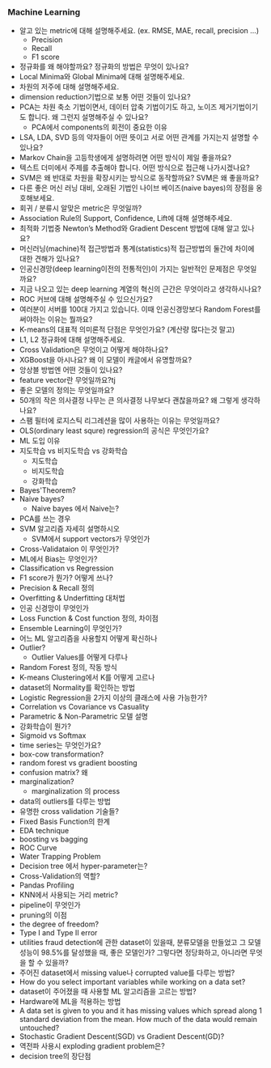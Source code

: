 ### Machine Learning
- 알고 있는 metric에 대해 설명해주세요. (ex. RMSE, MAE, recall, precision ...)
    - Precision
    - Recall
    - F1 score
- 정규화를 왜 해야할까요? 정규화의 방법은 무엇이 있나요?
- Local Minima와 Global Minima에 대해 설명해주세요.
- 차원의 저주에 대해 설명해주세요.
- dimension reduction기법으로 보통 어떤 것들이 있나요?
- PCA는 차원 축소 기법이면서, 데이터 압축 기법이기도 하고, 노이즈 제거기법이기도 합니다. 왜 그런지 설명해주실 수 있나요?
    - PCA에서 components의 회전이 중요한 이유
- LSA, LDA, SVD 등의 약자들이 어떤 뜻이고 서로 어떤 관계를 가지는지 설명할 수 있나요?
- Markov Chain을 고등학생에게 설명하려면 어떤 방식이 제일 좋을까요?
- 텍스트 더미에서 주제를 추출해야 합니다. 어떤 방식으로 접근해 나가시겠나요?
- SVM은 왜 반대로 차원을 확장시키는 방식으로 동작할까요? SVM은 왜 좋을까요?
- 다른 좋은 머신 러닝 대비, 오래된 기법인 나이브 베이즈(naive bayes)의 장점을 옹호해보세요.
- 회귀 / 분류시 알맞은 metric은 무엇일까?
- Association Rule의 Support, Confidence, Lift에 대해 설명해주세요.
- 최적화 기법중 Newton’s Method와 Gradient Descent 방법에 대해 알고 있나요?
- 머신러닝(machine)적 접근방법과 통계(statistics)적 접근방법의 둘간에 차이에 대한 견해가 있나요?
- 인공신경망(deep learning이전의 전통적인)이 가지는 일반적인 문제점은 무엇일까요?
- 지금 나오고 있는 deep learning 계열의 혁신의 근간은 무엇이라고 생각하시나요?
- ROC 커브에 대해 설명해주실 수 있으신가요?
- 여러분이 서버를 100대 가지고 있습니다. 이때 인공신경망보다 Random Forest를 써야하는 이유는 뭘까요?
- K-means의 대표적 의미론적 단점은 무엇인가요? (계산량 많다는것 말고)
- L1, L2 정규화에 대해 설명해주세요.
- Cross Validation은 무엇이고 어떻게 해야하나요?
- XGBoost을 아시나요? 왜 이 모델이 캐글에서 유명할까요?
- 앙상블 방법엔 어떤 것들이 있나요?
- feature vector란 무엇일까요?tj
- 좋은 모델의 정의는 무엇일까요?
- 50개의 작은 의사결정 나무는 큰 의사결정 나무보다 괜찮을까요? 왜 그렇게 생각하나요?
- 스팸 필터에 로지스틱 리그레션을 많이 사용하는 이유는 무엇일까요?
- OLS(ordinary least squre) regression의 공식은 무엇인가요?
- ML 도입 이유
- 지도학습 vs 비지도학습 vs 강화학습
    - 지도학습
    - 비지도학습
    - 강화학습
- Bayes'Theorem?
- Naive bayes?
    - Naive bayes 에서 Naive는?
- PCA를 쓰는 경우
- SVM 알고리즘 자세히 설명하시오
    - SVM에서 support vectors가 무엇인가
- Cross-Validataion 이 무엇인가?
- ML에서 Bias는 무엇인가?
- Classification vs Regression
- F1 score가 뭔가? 어떻게 쓰나?
- Precision & Recall 정의
- Overfitting & Underfitting 대처법
- 인공 신경망이 무엇인가
- Loss Function & Cost function 정의, 차이점
- Ensemble Learning이 무엇인가?
- 어느 ML 알고리즘을 사용할지 어떻게 확신하나
- Outlier?
    - Outlier Values를 어떻게 다루나
- Random Forest 정의, 작동 방식
- K-means Clustering에서 K를 어떻게 고르나
- dataset의 Normality를 확인하는 방법
- Logistic Regression을 2가지 이상의 클래스에 사용 가능한가?
- Correlation vs Covariance vs Casuality
- Parametric & Non-Parametric 모델 설명
- 강화학습이 뭔가?
- Sigmoid vs Softmax 
- time series는 무엇인가요?
- box-cow transformation?
- random forest vs gradient boosting
- confusion matrix? 왜 
- marginalization?
    - marginalization 의 process
- data의 outliers를 다루는 방법
- 유명한 cross validation 기술들?
- Fixed Basis Function의 한계
- EDA technique
- boosting vs bagging
- ROC Curve
- Water Trapping Problem
- Decision tree 에서 hyper-parameter는?
- Cross-Validation의 역할?
- Pandas Profiling
- KNN에서 사용되는 거리 metric?
- pipeline이 무엇인가
- pruning의 이점
- the degree of freedom?
- Type I and Type II error
- utilities fraud detection에 관한 dataset이 있을때, 분류모델을 만들었고 그 모델 성능이 98.5%를 달성했을 때, 좋은 모델인가? 그렇다면 정당화하고, 아니라면 무엇을 할 수 있을까?
- 주어진 dataset에서 missing value나 corrupted value를 다루는 방법?
- How do you select important variables while working on a data set? 
- dataset이 주어졌을 때 사용할 ML 알고리즘을 고르는 방법?
- Hardware에 ML을 적용하는 방법 
- A data set is given to you and it has missing values which spread along 1 standard deviation from the mean. How much of the data would remain untouched?
- Stochastic Gradient Descent(SGD) vs Gradient Descent(GD)?
- 역전파 사용시 exploding gradient problem은?
- decision tree의 장단점
